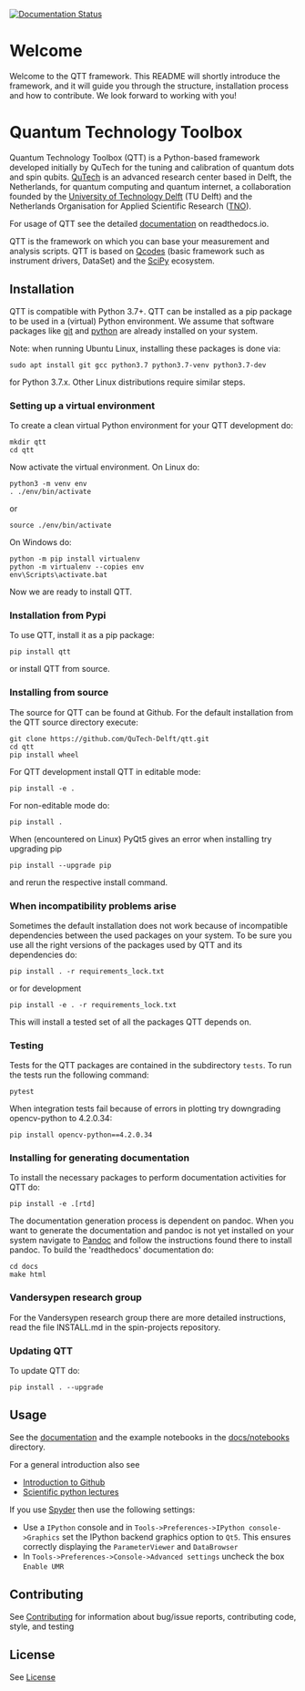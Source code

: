 [![Documentation Status](https://readthedocs.org/projects/qtt/badge/?version=latest)](https://qtt.readthedocs.io/en/latest/?badge=latest)

# Welcome

Welcome to the QTT framework. This README will shortly introduce the framework, and it will guide you through the structure, installation process and how to contribute. We look forward to working with you!

# Quantum Technology Toolbox

Quantum Technology Toolbox (QTT) is a Python-based framework developed initially by QuTech for the tuning and calibration of
quantum dots and spin qubits. [QuTech](http://qutech.nl) is an advanced research center based in Delft, the Netherlands, for quantum
computing and quantum internet, a collaboration founded by the [University of Technology Delft](https://www.tudelft.nl/en) (TU Delft) and
the Netherlands Organisation for Applied Scientific Research ([TNO](https://www.tno.nl/en)).

For usage of QTT see the detailed [documentation](https://qtt.readthedocs.io/en/latest/) on readthedocs.io.


QTT is the framework on which you can base your measurement and analysis scripts. QTT is based
on [Qcodes](https://github.com/qdev-dk/Qcodes) (basic framework such as instrument drivers, DataSet) and the [SciPy](https://www.scipy.org/) ecosystem.

## Installation

QTT is compatible with Python 3.7+. QTT can be installed as a pip package to be used in a (virtual) Python environment.
We assume that software packages like [git](https://git-scm.com/downloads) and [python](https://www.python.org/downloads/)
are already installed on your system.

Note: when running Ubuntu Linux, installing these packages is done via:
```
sudo apt install git gcc python3.7 python3.7-venv python3.7-dev
```
for Python 3.7.x. Other Linux distributions require similar steps.

### Setting up a virtual environment
To create a clean virtual Python environment for your QTT development do:
```
mkdir qtt
cd qtt
```
Now activate the virtual environment. On Linux do:
```
python3 -m venv env
. ./env/bin/activate
```
 or
```
source ./env/bin/activate
```
On Windows do:
```
python -m pip install virtualenv
python -m virtualenv --copies env
env\Scripts\activate.bat
```
Now we are ready to install QTT.
### Installation from Pypi
To use QTT, install it as a pip package:
```
pip install qtt
```
or install QTT from source.

### Installing from source
The source for QTT can be found at Github.
For the default installation from the QTT source directory execute:
```
git clone https://github.com/QuTech-Delft/qtt.git
cd qtt
pip install wheel
```
For QTT development install QTT in editable mode:
```
pip install -e .
```
For non-editable mode do:
```
pip install .
```
When (encountered on Linux) PyQt5 gives an error when installing try upgrading pip
```
pip install --upgrade pip
```
 and rerun the respective install command.
### When incompatibility problems arise
Sometimes the default installation does not work because of incompatible dependencies between the used packages
on your system. To be sure you use all the right versions of the packages used by QTT and its dependencies do:
```
pip install . -r requirements_lock.txt
```
or for development
```
pip install -e . -r requirements_lock.txt
```
This will install a tested set of all the packages QTT depends on.

### Testing

Tests for the QTT packages are contained in the subdirectory `tests`. To run the tests run the following command:

```
pytest
```

When integration tests fail because of errors in plotting try downgrading opencv-python to 4.2.0.34:
```
pip install opencv-python==4.2.0.34
```

### Installing for generating documentation
To install the necessary packages to perform documentation activities for QTT do:
```
pip install -e .[rtd]
```
The documentation generation process is dependent on pandoc. When you want to generate the
documentation and pandoc is not yet installed on your system navigate
to [Pandoc](https://pandoc.org/installing.html) and follow the instructions found there to install pandoc.
To build the 'readthedocs' documentation do:
```
cd docs
make html
```
### Vandersypen research group

For the Vandersypen research group there are more detailed instructions, read the file INSTALL.md in the spin-projects
repository.

### Updating QTT

To update QTT do:
```
pip install . --upgrade
```

## Usage

See the [documentation](https://qtt.readthedocs.io/en/latest/) and the example notebooks in the [docs/notebooks](docs/notebooks) directory.

For a general introduction also see
* [Introduction to Github](https://guides.github.com/activities/hello-world/)
* [Scientific python lectures](https://github.com/jrjohansson/scientific-python-lectures)

If you use [Spyder](https://github.com/spyder-ide/spyder) then use the following settings:
  - Use a `IPython` console and in `Tools->Preferences->IPython console->Graphics` set the IPython backend graphics option to `Qt5`. This ensures correctly displaying the `ParameterViewer` and `DataBrowser`
  - In `Tools->Preferences->Console->Advanced settings` uncheck the box `Enable UMR`

## Contributing

See [Contributing](CONTRIBUTING.md) for information about bug/issue reports, contributing code, style, and testing

## License

See [License](LICENSE.txt)
